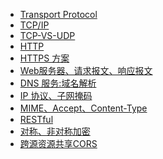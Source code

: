 - [Transport Protocol](protocol/index.md)
- [TCP/IP](protocol/tcp-ip.md)
- [TCP-VS-UDP](protocol/TCP-vs-UDP.md)
- [HTTP](protocol/HTTP.md)
- [HTTPS 方案](protocol/https.md)
- [Web服务器、请求报文、响应报文](protocol/web-server.md)
- [DNS 服务:域名解析](protocol/DNS.md)
- [IP 协议、子网掩码](protocol/ip.md)
- [MIME、Accept、Content-Type](protocol/Accept-ContentType.md)
- [RESTful](protocol/RESTful.md)
- [对称、非对称加密](protocol/Asymmetric-encryption.md)
- [跨源资源共享CORS](Async/CORS.md)

<!-- 

- [eggjs 演示set get cookies](protocol/cookies.md) 
- [eggjs 演示 jwt](protocol/json-web-token.md) 
- [csrf-attacks](protocol/csrf-attacks.md) 
- [补充知识点](protocol/add-knowledge.md) 

-->